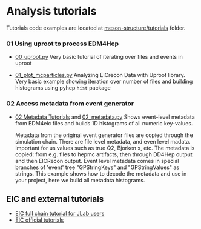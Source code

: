 # Analysis tutorials

Tutorials code examples are located at 
[meson-structure/tutorials](https://github.com/JeffersonLab/meson-structure/tree/main/tutorials)
folder. 

### 01 Using uproot to process EDM4Hep 
- [00_uproot.py](https://github.com/JeffersonLab/meson-structure/tree/main/tutorials/00_uproot.py)
  Very basic tutorial of iterating over files and events in uproot

- [01_plot_mcparticles.py](https://github.com/JeffersonLab/meson-structure/tree/main/tutorials/01_plot_mcparticles.py) 
  Analyzing EICrecon Data with Uproot library. 
  Very basic example showing iteration over number of files and building histograms using pyhep `hist` package 

### 02 Access metadata from event generator
- [02 Metadata Tutorials]() and [02_metadata.py](https://github.com/JeffersonLab/meson-structure/tree/main/tutorials/02_metadata.py)
  Shows event-level metadata from EDM4eic files and builds 1D histograms of all numeric key-values.

  Metadata from the original event generator files are copied through the simulation chain.
  There are file level metadata, and even level madata. Important for us values such as true Q2, Bjorken x, etc.
  The metadata is copied: from e.g. files to hepmc artifacts, then through DD4Hep output and then EICRecon output.
  Event level metadata comes in special branches of 'event' tree "GPStringKeys" and "GPStringValues" as strings.
  This example shows how to decode the metadata and use in your project, here we build all metadata histograms.

## EIC and external tutorials

- [EIC full chain tutorial for JLab users](https://github.com/JeffersonLab/eic-sftware-tutorial/blob/main/README.md)
- [EIC official tutorials](https://eic.github.io/documentation/tutorials.html)


